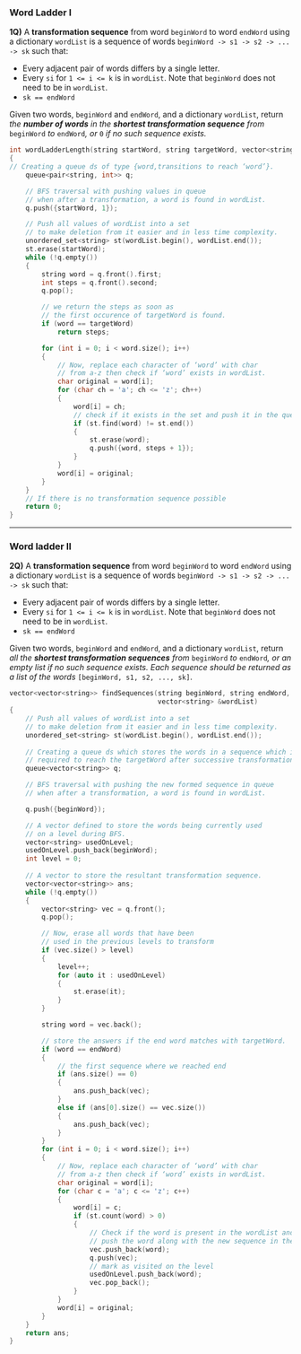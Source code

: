 ### Word Ladder I
**1Q)** A **transformation sequence** from word `beginWord` to word `endWord` using a dictionary `wordList` is a sequence of words `beginWord -> s1 -> s2 -> ... -> sk` such that:

- Every adjacent pair of words differs by a single letter.
- Every `si` for `1 <= i <= k` is in `wordList`. Note that `beginWord` does not need to be in `wordList`.
- `sk == endWord`

Given two words, `beginWord` and `endWord`, and a dictionary `wordList`, return _the **number of words** in the **shortest transformation sequence** from_ `beginWord` _to_ `endWord`_, or_ `0` _if no such sequence exists._

```cpp
int wordLadderLength(string startWord, string targetWord, vector<string> &wordList)
{
// Creating a queue ds of type {word,transitions to reach ‘word’}.
	queue<pair<string, int>> q;

	// BFS traversal with pushing values in queue 
	// when after a transformation, a word is found in wordList.
	q.push({startWord, 1});

	// Push all values of wordList into a set
	// to make deletion from it easier and in less time complexity.
	unordered_set<string> st(wordList.begin(), wordList.end());
	st.erase(startWord);
	while (!q.empty())
	{
		string word = q.front().first;
		int steps = q.front().second;
		q.pop();

		// we return the steps as soon as
		// the first occurence of targetWord is found.
		if (word == targetWord)
			return steps;

		for (int i = 0; i < word.size(); i++)
		{
			// Now, replace each character of ‘word’ with char
			// from a-z then check if ‘word’ exists in wordList.
			char original = word[i];
			for (char ch = 'a'; ch <= 'z'; ch++)
			{
				word[i] = ch;
				// check if it exists in the set and push it in the queue.
				if (st.find(word) != st.end())
				{
					st.erase(word);
					q.push({word, steps + 1});
				}
			}
			word[i] = original;
		}
	}
	// If there is no transformation sequence possible
	return 0;
}
```

<hr>

### Word ladder II
**2Q)** A **transformation sequence** from word `beginWord` to word `endWord` using a dictionary `wordList` is a sequence of words `beginWord -> s1 -> s2 -> ... -> sk` such that:

- Every adjacent pair of words differs by a single letter.
- Every `si` for `1 <= i <= k` is in `wordList`. Note that `beginWord` does not need to be in `wordList`.
- `sk == endWord`

Given two words, `beginWord` and `endWord`, and a dictionary `wordList`, return _all the **shortest transformation sequences** from_ `beginWord` _to_ `endWord`_, or an empty list if no such sequence exists. Each sequence should be returned as a list of the words_ `[beginWord, s1, s2, ..., sk]`.

```cpp
vector<vector<string>> findSequences(string beginWord, string endWord, 
									 vector<string> &wordList)
{
	// Push all values of wordList into a set
	// to make deletion from it easier and in less time complexity.
	unordered_set<string> st(wordList.begin(), wordList.end());
	
	// Creating a queue ds which stores the words in a sequence which is
	// required to reach the targetWord after successive transformations.
	queue<vector<string>> q;

	// BFS traversal with pushing the new formed sequence in queue 
	// when after a transformation, a word is found in wordList.

	q.push({beginWord});

	// A vector defined to store the words being currently used
	// on a level during BFS.
	vector<string> usedOnLevel;
	usedOnLevel.push_back(beginWord);
	int level = 0;
   
	// A vector to store the resultant transformation sequence.
	vector<vector<string>> ans;
	while (!q.empty())
	{
		vector<string> vec = q.front();
		q.pop();

		// Now, erase all words that have been
		// used in the previous levels to transform
		if (vec.size() > level)
		{
			level++;
			for (auto it : usedOnLevel)
			{
				st.erase(it);
			}
		}

		string word = vec.back();

		// store the answers if the end word matches with targetWord.
		if (word == endWord)
		{
			// the first sequence where we reached end
			if (ans.size() == 0)
			{
				ans.push_back(vec);
			}
			else if (ans[0].size() == vec.size())
			{
				ans.push_back(vec);
			}
		}
		for (int i = 0; i < word.size(); i++)
		{   
			// Now, replace each character of ‘word’ with char
			// from a-z then check if ‘word’ exists in wordList.
			char original = word[i];
			for (char c = 'a'; c <= 'z'; c++)
			{
				word[i] = c;
				if (st.count(word) > 0)
				{ 
					// Check if the word is present in the wordList and
					// push the word along with the new sequence in the queue.
					vec.push_back(word);
					q.push(vec);
					// mark as visited on the level
					usedOnLevel.push_back(word);
					vec.pop_back();
				}
			}
			word[i] = original;
		}
	}
	return ans;
}
```
